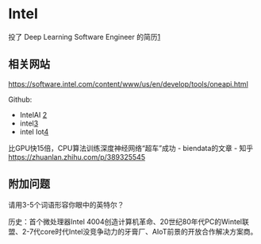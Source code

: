 # Intel


投了 Deep Learning Software Engineer 的简历[1]

## 相关网站

https://software.intel.com/content/www/us/en/develop/tools/oneapi.html

Github:

- IntelAI [2]
- intel[3]
- intel Iot[4]


比GPU快15倍，CPU算法训练深度神经网络“超车”成功 - biendata的文章 - 知乎
https://zhuanlan.zhihu.com/p/389325545

## 附加问题

请用3-5个词语形容你眼中的英特尔？

历史：首个微处理器Intel 4004创造计算机革命、20世纪80年代PC的Wintel联盟、2-7代core时代Intel没竞争动力的牙膏厂、AIoT前景的开放合作解决方案商。

[1]: https://chinacampus.jobs.intel.cn/intel/position/detail?positionId=60cda0c3744a269193a5f4ea
[2]: https://github.com/IntelAI
[3]: https://github.com/intel
[4]: https://github.com/intel-iot-devkit
